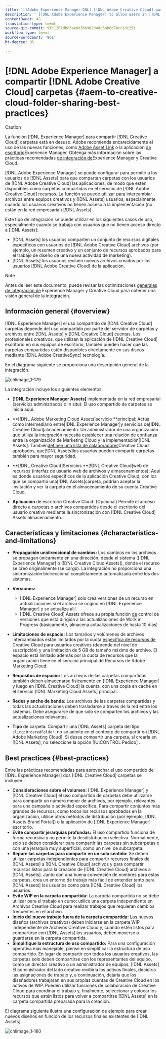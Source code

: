 ```yaml
---
title: '[!Adobe Experience Manager DNL] [!DNL Adobe Creative Cloud] para compartir carpetas.'
description: ' [!DNL Adobe Experience Manager] to allow users in [!DNL Experience Manager Assets] Configure el intercambio de carpetas con usuarios de Adobe Creative Cloud (CC).'
contentOwner: AG
translation-type: tm+mt
source-git-commit: 9fc1201db83ae0d3bb902d4dc3ab6d78cc1dc251
workflow-type: tm+mt
source-wordcount: '961'
ht-degree: 0%

---
```



# [!DNL Adobe Experience Manager] a compartir [!DNL Adobe Creative Cloud] carpetas {#aem-to-creative-cloud-folder-sharing-best-practices}

>[!CAUTION]
>
>La función [!DNL Experience Manager] para compartir [!DNL Creative Cloud] carpetas está en desuso. Adobe recomienda encarecidamente el uso de las nuevas funciones, como [Adobe Asset Link](https://helpx.adobe.com/es/enterprise/using/adobe-asset-link.html) o la aplicación [de escritorio](https://docs.adobe.com/content/help/en/experience-manager-desktop-app/using/using.html)Experience Manager. Obtenga más información sobre las prácticas recomendadas [de integración de](/help/assets/aem-cc-integration-best-practices.md)Experience Manager y Creative Cloud.

[!DNL Adobe Experience Manager] se puede configurar para permitir a los usuarios de [!DNL Assets] para que compartan carpetas con los usuarios de [!DNL Adobe Creative Cloud] las aplicaciones, de modo que estén disponibles como carpetas compartidas en el servicio de [!DNL Adobe Creative Cloud] recursos. La función se puede utilizar para intercambiar archivos entre equipos creativos y [!DNL Assets] usuarios, especialmente cuando los usuarios creativos no tienen acceso a la implementación (no están en la red empresarial) [!DNL Assets] .

Este tipo de integración se puede utilizar en los siguientes casos de uso, especialmente cuando se trabaja con usuarios que no tienen acceso directo a [!DNL Assets]:

* [!DNL Assets] los usuarios comparten un conjunto de recursos digitales específicos con usuarios de [!DNL Adobe Creative Cloud] archivos (por ejemplo, un resumen creativo y un conjunto de recursos aprobados para el trabajo de diseño de una nueva actividad de marketing).
* [!DNL Assets] los usuarios reciben nuevos archivos creados por los usuarios [!DNL Adobe Creative Cloud] de la aplicación.

>[!NOTE]
>
>Antes de leer este documento, puede revisar las optimizaciones [generales de integración de](/help/assets/aem-cc-integration-best-practices.md) Experience Manager y Creative Cloud para obtener una visión general de la integración.

## Información general {#overview}

[!DNL Experience Manager] el uso compartido de [!DNL Creative Cloud] carpetas depende del uso compartido por parte del servidor de carpetas y archivos entre [!DNL Assets] y [!DNL Creative Cloud] cuentas. Los profesionales creativos, que utilizan la aplicación de [!DNL Creative Cloud] escritorio en sus equipos de escritorio, también pueden hacer que las carpetas compartidas estén disponibles directamente en sus discos mediante [!DNL Adobe CreativeSync] tecnología.

En el diagrama siguiente se proporciona una descripción general de la integración.

![chlimage_1-179](assets/chlimage_1-406.png)

La integración incluye los siguientes elementos:

* **[!DNL Experience Manager Assets]** implementada en la red empresarial (servicios administrados o in situ): El uso compartido de carpetas se inicia aquí.
* **[!DNL Adobe Marketing Cloud Assets]servicio **principal: Actúa como intermediario entre[!DNL Experience Manager]y servicios de[!DNL Creative Cloud]almacenamiento. Un administrador de una organización que utiliza la integración necesita establecer una relación de confianza entre la organización de Marketing Cloud y la implementación[!DNL Assets]. También[definen una lista de colaboradores](https://docs.adobe.com/content/help/en/core-services/interface/assets/t-admin-add-cc-user.html)Creative Cloud aprobados, que[!DNL Assets]los usuarios pueden compartir carpetas también para mayor seguridad.

* **[!DNL Creative Cloud]Servicios **[!DNL Creative Cloud]web de recursos (interfaz de usuario web de archivos y almacenamientos): Aquí es donde usuarios específicos de la aplicación Creative Cloud, con los que se compartió una[!DNL Assets]carpeta, podrían aceptar la invitación y ver la carpeta en el almacenamiento de su cuenta Creative Cloud.
* **Aplicación** de escritorio Creative Cloud: (Opcional) Permite el acceso directo a carpetas o archivos compartidos desde el escritorio del usuario creativo mediante la sincronización con [!DNL Creative Cloud] Assets almacenamiento.

## Características y limitaciones {#characteristics-and-limitations}

* **Propagación unidireccional de cambios:** Los cambios en los archivos se propagan únicamente en una dirección, desde el sistema ([!DNL Experience Manager] o [!DNL Creative Cloud Assets]), donde el recurso se creó originalmente (se cargó). La integración no proporciona una sincronización bidireccional completamente automatizada entre los dos sistemas.
* **Versiones:**

   * [!DNL Experience Manager] solo crea versiones de un recurso en actualizaciones si el archivo se originó en [!DNL Experience Manager] y se actualiza allí.
   * [!DNL Creative Cloud] Assets ofrece su propia función [de](https://helpx.adobe.com/creative-cloud/help/versioning-faq.html) control de versiones que está dirigida a las actualizaciones de Work in Progress (básicamente, almacena actualizaciones de hasta 10 días)

* **Limitaciones de espacio:** Los tamaños y volúmenes de archivos intercambiados están limitados por la cuota [específica de recursos de](https://helpx.adobe.com/creative-cloud/kb/file-storage-quota.html) Creative Cloud para usuarios creativos (depende del nivel de suscripción) y una limitación de 5 GB de tamaño máximo de archivo. El espacio está limitado además por la cuota de recursos que la organización tiene en el servicio principal de Recursos de Adobe Marketing Cloud.

* **Requisitos de espacio:** Los archivos de las carpetas compartidas también deben almacenarse físicamente en [!DNL Experience Manager] y luego en [!DNL Creative Cloud] la cuenta, con una copia en caché en el servicio [!DNL Marketing Cloud Assets] principal.
* **Redes y ancho de banda:** Los archivos de las carpetas compartidas y todas las actualizaciones deben trasladarse a través de la red entre los sistemas. Debe asegurarse de que solo se comparten los archivos y las actualizaciones relevantes.
* **Tipo** de carpeta: Compartir una [!DNL Assets] carpeta del tipo `sling:OrderedFolder`, no se admite en el contexto de compartir en [!DNL Adobe Marketing Cloud]. Si desea compartir una carpeta, al crearla en [!DNL Assets], no seleccione la opción [!UICONTROL Pedido] .

## Best practices {#best-practices}

Entre las prácticas recomendadas para aprovechar el uso compartido de [!DNL Experience Manager] dos [!DNL Creative Cloud] carpetas se incluyen:

* **Consideraciones sobre el volumen:** [!DNL Experience Manager] y [!DNL Creative Cloud] el uso compartido de carpetas debe utilizarse para compartir un número menor de archivos, por ejemplo, relevantes para una campaña o actividad específica. Para compartir conjuntos más grandes de recursos, como todos los recursos aprobados en la organización, utilice otros métodos de distribución (por ejemplo, [!DNL Assets Brand Portal]) o la aplicación de [!DNL Experience Manager] escritorio.
* **Evite compartir jerarquías profundas:** El uso compartido funciona de forma recursiva y no permite la desdistribución selectiva. Normalmente, solo se deben considerar para compartir las carpetas sin subcarpetas o con una jerarquía muy superficial, como un nivel de subcarpeta.
* **Separe las carpetas para compartir en un solo sentido:** Se deben utilizar carpetas independientes para compartir recursos finales de [!DNL Assets] a [!DNL Creative Cloud] archivos y para compartir recursos listos para la creación de [!DNL Creative Cloud] archivos a [!DNL Assets]. Junto con una buena convención de nombres para estas carpetas, crea un entorno de trabajo más fácil de entender tanto para [!DNL Assets] los usuarios como para [!DNL Creative Cloud] los usuarios.
* **Evite WIP en la carpeta compartida:** La carpeta compartida no se debe utilizar para el trabajo en curso: utilice una carpeta independiente en Archivos Creative Cloud para realizar trabajos que requieran cambios frecuentes en el archivo.
* **Inicio del nuevo trabajo fuera de la carpeta compartida:** Los nuevos diseños (archivos creativos) deben iniciarse en la carpeta WIP independiente de Archivos Creative Cloud y, cuando estén listos para compartirse con [!DNL Assets] los usuarios, deben moverse o guardarse en la carpeta compartida.
* **Simplifique la estructura de uso compartido:** Para una configuración operativa más manejable, piense en simplificar la estructura de uso compartido. En lugar de compartir con todos los usuarios creativos, las carpetas solo deben compartirse con los representantes del equipo, como un director creativo o un administrador de equipos. [!DNL Assets] El administrador del lado creativo recibiría los activos finales, decidiría las asignaciones de trabajo y, a continuación, dejaría que los diseñadores trabajaran en sus propias cuentas de Creative Cloud en los activos de WIP. Pueden utilizar funciones de colaboración de Creative Cloud para coordinar el trabajo y, finalmente, seleccionar y colocar los recursos que estén listos para volver a compartirse [!DNL Assets] en la carpeta compartida preparada para la creación.

El diagrama siguiente ilustra una configuración de ejemplo para crear nuevos diseños en función de los recursos finales existentes de [!DNL Assets].

![chlimage_1-180](assets/chlimage_1-407.png)
